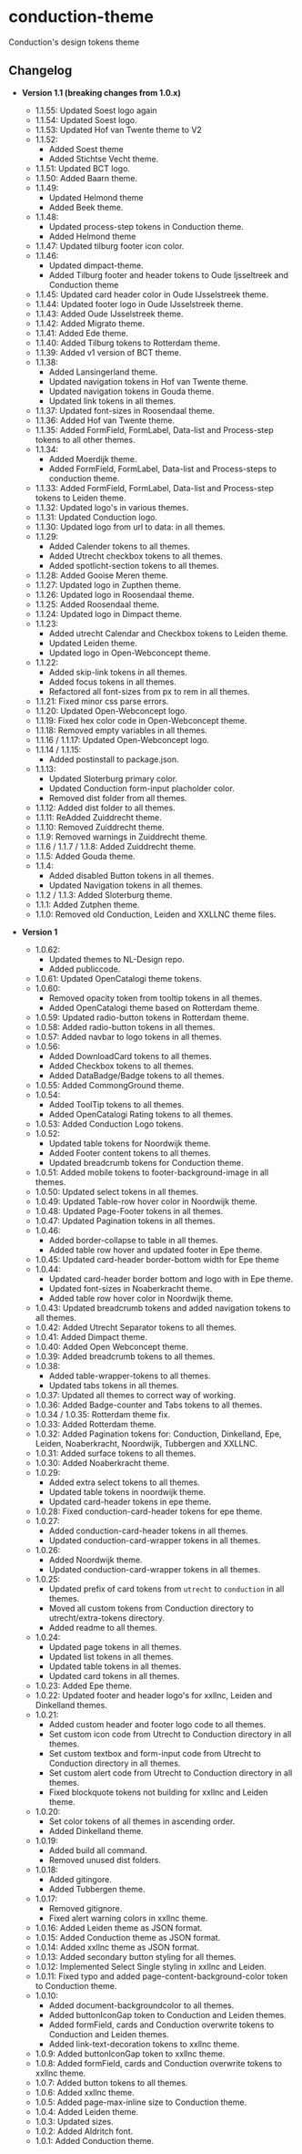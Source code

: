 # conduction-theme

Conduction's design tokens theme

## Changelog

- **Version 1.1 (breaking changes from 1.0.x)**
  - 1.1.55: Updated Soest logo again
  - 1.1.54: Updated Soest logo.
  - 1.1.53: Updated Hof van Twente theme to V2
  - 1.1.52: 
    - Added Soest theme
    - Added Stichtse Vecht theme.
  - 1.1.51: Updated BCT logo.
  - 1.1.50: Added Baarn theme.
  - 1.1.49: 
    - Updated Helmond theme
    - Added Beek theme.
  - 1.1.48: 
    - Updated process-step tokens in Conduction theme.
    - Added Helmond theme
  - 1.1.47: Updated tilburg footer icon color.
  - 1.1.46:
    - Updated dimpact-theme.
    - Added Tilburg footer and header tokens to Oude Ijsseltreek and Conduction theme
  - 1.1.45: Updated card header color in Oude IJsselstreek theme.
  - 1.1.44: Updated footer logo in Oude IJsselstreek theme.
  - 1.1.43: Added Oude IJsselstreek theme.
  - 1.1.42: Added Migrato theme.
  - 1.1.41: Added Ede theme.
  - 1.1.40: Added Tilburg tokens to Rotterdam theme.
  - 1.1.39: Added v1 version of BCT theme.
  - 1.1.38:
    - Added Lansingerland theme.
    - Updated navigation tokens in Hof van Twente theme.
    - Updated navigation tokens in Gouda theme.
    - Updated link tokens in all themes.
  - 1.1.37: Updated font-sizes in Roosendaal theme.
  - 1.1.36: Added Hof van Twente theme.
  - 1.1.35: Added FormField, FormLabel, Data-list and Process-step tokens to all other themes.
  - 1.1.34:
    - Added Moerdijk theme.
    - Added FormField, FormLabel, Data-list and Process-steps to conduction theme.
  - 1.1.33: Added FormField, FormLabel, Data-list and Process-step tokens to Leiden theme.
  - 1.1.32: Updated logo's in various themes.
  - 1.1.31: Updated Conduction logo.
  - 1.1.30: Updated logo from url to data: in all themes.
  - 1.1.29:
    - Added Calender tokens to all themes.
    - Added Utrecht checkbox tokens to all themes.
    - Added spotlicht-section tokens to all themes.
  - 1.1.28: Added Gooise Meren theme.
  - 1.1.27: Updated logo in Zupthen theme.
  - 1.1.26: Updated logo in Roosendaal theme.
  - 1.1.25: Added Roosendaal theme.
  - 1.1.24: Updated logo in Dimpact theme.
  - 1.1.23:
    - Added utrecht Calendar and Checkbox tokens to Leiden theme.
    - Updated Leiden theme.
    - Updated logo in Open-Webconcept theme.
  - 1.1.22:
    - Added skip-link tokens in all themes.
    - Added focus tokens in all themes.
    - Refactored all font-sizes from px to rem in all themes.
  - 1.1.21: Fixed minor css parse errors.
  - 1.1.20: Updated Open-Webconcept logo.
  - 1.1.19: Fixed hex color code in Open-Webconcept theme.
  - 1.1.18: Removed empty variables in all themes.
  - 1.1.16 / 1.1.17: Updated Open-Webconcept logo.
  - 1.1.14 / 1.1.15:
    - Added postinstall to package.json.
  - 1.1.13:
    - Updated Sloterburg primary color.
    - Updated Conduction form-input placholder color.
    - Removed dist folder from all themes.
  - 1.1.12: Added dist folder to all themes.
  - 1.1.11: ReAdded Zuiddrecht theme.
  - 1.1.10: Removed Zuiddrecht theme.
  - 1.1.9: Removed warnings in Zuiddrecht theme.
  - 1.1.6 / 1.1.7 / 1.1.8: Added Zuiddrecht theme.
  - 1.1.5: Added Gouda theme.
  - 1.1.4:
    - Added disabled Button tokens in all themes.
    - Updated Navigation tokens in all themes.
  - 1.1.2 / 1.1.3: Added Sloterburg theme.
  - 1.1.1: Added Zutphen theme.
  - 1.1.0: Removed old Conduction, Leiden and XXLLNC theme files.

- **Version 1**

  - 1.0.62:
    - Updated themes to NL-Design repo.
    - Added publiccode.
  - 1.0.61: Updated OpenCatalogi theme tokens.
  - 1.0.60:
    - Removed opacity token from tooltip tokens in all themes.
    - Added OpenCatalogi theme based on Rotterdam theme.
  - 1.0.59: Updated radio-button tokens in Rotterdam theme.
  - 1.0.58: Added radio-button tokens in all themes.
  - 1.0.57: Added navbar to logo tokens in all themes.
  - 1.0.56:
    - Added DownloadCard tokens to all themes.
    - Added Checkbox tokens to all themes.
    - Added DataBadge/Badge tokens to all themes.
  - 1.0.55: Added CommongGround theme.
  - 1.0.54:
    - Added ToolTip tokens to all themes.
    - Added OpenCatalogi Rating tokens to all themes.
  - 1.0.53: Added Conduction Logo tokens.
  - 1.0.52:
    - Updated table tokens for Noordwijk theme.
    - Added Footer content tokens to all themes.
    - Updated breadcrumb tokens for Conduction theme.
  - 1.0.51: Added mobile tokens to footer-background-image in all themes.
  - 1.0.50: Updated select tokens in all themes.
  - 1.0.49: Updated Table-row hover color in Noordwijk theme.
  - 1.0.48: Updated Page-Footer tokens in all themes.
  - 1.0.47: Updated Pagination tokens in all themes.
  - 1.0.46:
    - Added border-collapse to table in all themes.
    - Added table row hover and updated footer in Epe theme.
  - 1.0.45: Updated card-header border-bottom width for Epe theme
  - 1.0.44:
    - Updated card-header border bottom and logo with in Epe theme.
    - Updated font-sizes in Noaberkracht theme.
    - Added table row hover color in Noordwijk theme.
  - 1.0.43: Updated breadcrumb tokens and added navigation tokens to all themes.
  - 1.0.42: Added Utrecht Separator tokens to all themes.
  - 1.0.41: Added Dimpact theme.
  - 1.0.40: Added Open Webconcept theme.
  - 1.0.39: Added breadcrumb tokens to all themes.
  - 1.0.38:
    - Added table-wrapper-tokens to all themes.
    - Updated tabs tokens in all themes.
  - 1.0.37: Updated all themes to correct way of working.
  - 1.0.36: Added Badge-counter and Tabs tokens to all themes.
  - 1.0.34 / 1.0.35: Rotterdam theme fix.
  - 1.0.33: Added Rotterdam theme.
  - 1.0.32: Added Pagination tokens for: Conduction, Dinkelland, Epe, Leiden, Noaberkracht, Noordwijk, Tubbergen and XXLLNC.
  - 1.0.31: Added surface tokens to all themes.
  - 1.0.30: Added Noaberkracht theme.
  - 1.0.29:
    - Added extra select tokens to all themes.
    - Updated table tokens in noordwijk theme.
    - Updated card-header tokens in epe theme.
  - 1.0.28: Fixed conduction-card-header tokens for epe theme.
  - 1.0.27:
    - Added conduction-card-header tokens in all themes.
    - Updated conduction-card-wrapper tokens in all themes.
  - 1.0.26:
    - Added Noordwijk theme.
    - Updated conduction-card-wrapper tokens in all themes.
  - 1.0.25:
    - Updated prefix of card tokens from `utrecht` to `conduction` in all themes.
    - Moved all custom tokens from Conduction directory to utrecht/extra-tokens directory.
    - Added readme to all themes.
  - 1.0.24:
    - Updated page tokens in all themes.
    - Updated list tokens in all themes.
    - Updated table tokens in all themes.
    - Updated card tokens in all themes.
  - 1.0.23: Added Epe theme.
  - 1.0.22: Updated footer and header logo's for xxllnc, Leiden and Dinkelland themes.
  - 1.0.21:
    - Added custom header and footer logo code to all themes.
    - Set custom icon code from Utrecht to Conduction directory in all themes.
    - Set custom textbox and form-input code from Utrecht to Conduction directory in all themes.
    - Set custom alert code from Utrecht to Conduction directory in all themes.
    - Fixed blockquote tokens not building for xxllnc and Leiden theme.
  - 1.0.20:
    - Set color tokens of all themes in ascending order.
    - Added Dinkelland theme.
  - 1.0.19:
    - Added build all command.
    - Removed unused dist folders.
  - 1.0.18:
    - Added gitingore.
    - Added Tubbergen theme.
  - 1.0.17:
    - Removed gitignore.
    - Fixed alert warning colors in xxllnc theme.
  - 1.0.16: Added Leiden theme as JSON format.
  - 1.0.15: Added Conduction theme as JSON format.
  - 1.0.14: Added xxllnc theme as JSON format.
  - 1.0.13: Added secondary button styling for all themes.
  - 1.0.12: Implemented Select Single styling in xxllnc and Leiden.
  - 1.0.11: Fixed typo and added page-content-background-color token to Conduction theme.
  - 1.0.10:
    - Added document-backgroundcolor to all themes.
    - Added buttonIconGap token to Conduction and Leiden themes.
    - Added formField, cards and Conduction overwrite tokens to Conduction and Leiden themes.
    - Added link-text-decoration tokens to xxllnc theme.
  - 1.0.9: Added buttonIconGap token to xxllnc theme.
  - 1.0.8: Added formField, cards and Conduction overwrite tokens to xxllnc theme.
  - 1.0.7: Added button tokens to all themes.
  - 1.0.6: Added xxllnc theme.
  - 1.0.5: Added page-max-inline size to Conduction theme.
  - 1.0.4: Added Leiden theme.
  - 1.0.3: Updated sizes.
  - 1.0.2: Added Aldritch font.
  - 1.0.1: Added Conduction theme.
